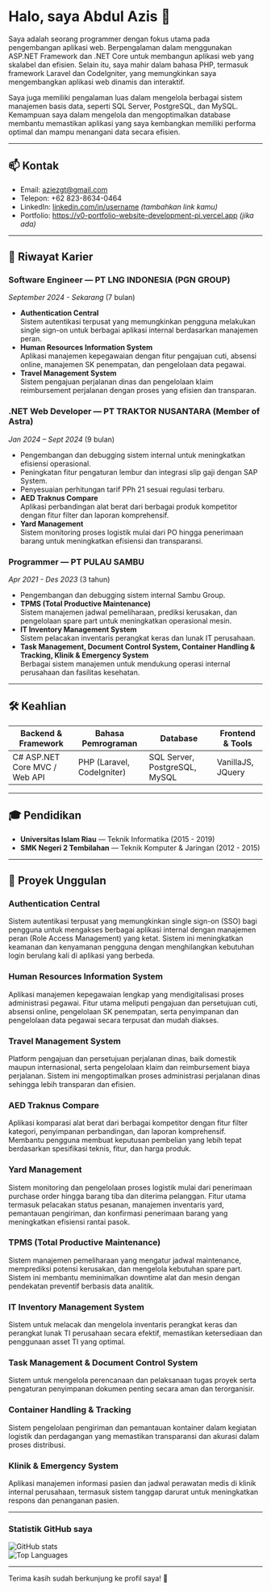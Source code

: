 # Halo, saya Abdul Azis 👋

Saya adalah seorang programmer dengan fokus utama pada pengembangan aplikasi web. Berpengalaman dalam menggunakan ASP.NET Framework dan .NET Core untuk membangun aplikasi web yang skalabel dan efisien. Selain itu, saya mahir dalam bahasa PHP, termasuk framework Laravel dan CodeIgniter, yang memungkinkan saya mengembangkan aplikasi web dinamis dan interaktif.

Saya juga memiliki pengalaman luas dalam mengelola berbagai sistem manajemen basis data, seperti SQL Server, PostgreSQL, dan MySQL. Kemampuan saya dalam mengelola dan mengoptimalkan database membantu memastikan aplikasi yang saya kembangkan memiliki performa optimal dan mampu menangani data secara efisien.

---

## 📫 Kontak  
- Email: aziezgt@gmail.com  
- Telepon: +62 823-8634-0464  
- LinkedIn: [linkedin.com/in/username](https://linkedin.com/in/abdul-azis-29887681) *(tambahkan link kamu)*  
- Portfolio: https://v0-portfolio-website-development-pi.vercel.app *(jika ada)*  

---

## 💼 Riwayat Karier

### Software Engineer — PT LNG INDONESIA (PGN GROUP)  
*September 2024 - Sekarang* (7 bulan)  
- **Authentication Central**  
  Sistem autentikasi terpusat yang memungkinkan pengguna melakukan single sign-on untuk berbagai aplikasi internal berdasarkan manajemen peran.  
- **Human Resources Information System**  
  Aplikasi manajemen kepegawaian dengan fitur pengajuan cuti, absensi online, manajemen SK penempatan, dan pengelolaan data pegawai.  
- **Travel Management System**  
  Sistem pengajuan perjalanan dinas dan pengelolaan klaim reimbursement perjalanan dengan proses yang efisien dan transparan.  

### .NET Web Developer — PT TRAKTOR NUSANTARA (Member of Astra)  
*Jan 2024 – Sept 2024* (9 bulan)  
- Pengembangan dan debugging sistem internal untuk meningkatkan efisiensi operasional.  
- Peningkatan fitur pengaturan lembur dan integrasi slip gaji dengan SAP System.  
- Penyesuaian perhitungan tarif PPh 21 sesuai regulasi terbaru.  
- **AED Traknus Compare**  
  Aplikasi perbandingan alat berat dari berbagai produk kompetitor dengan fitur filter dan laporan komprehensif.  
- **Yard Management**  
  Sistem monitoring proses logistik mulai dari PO hingga penerimaan barang untuk meningkatkan efisiensi dan transparansi.  

### Programmer — PT PULAU SAMBU  
*Apr 2021 - Des 2023* (3 tahun)  
- Pengembangan dan debugging sistem internal Sambu Group.  
- **TPMS (Total Productive Maintenance)**  
  Sistem manajemen jadwal pemeliharaan, prediksi kerusakan, dan pengelolaan spare part untuk meningkatkan operasional mesin.  
- **IT Inventory Management System**  
  Sistem pelacakan inventaris perangkat keras dan lunak IT perusahaan.  
- **Task Management, Document Control System, Container Handling & Tracking, Klinik & Emergency System**  
  Berbagai sistem manajemen untuk mendukung operasi internal perusahaan dan fasilitas kesehatan.  

---

## 🛠️ Keahlian  
| Backend & Framework            | Bahasa Pemrograman       | Database                 | Frontend & Tools         |
|-------------------------------|-------------------------|--------------------------|-------------------------|
| C# ASP.NET Core MVC / Web API | PHP (Laravel, CodeIgniter)| SQL Server, PostgreSQL, MySQL | VanillaJS, JQuery       |

---

## 🎓 Pendidikan  
- **Universitas Islam Riau** — Teknik Informatika (2015 - 2019)  
- **SMK Negeri 2 Tembilahan** — Teknik Komputer & Jaringan (2012 - 2015)  

---

## 💼 Proyek Unggulan

### Authentication Central  
Sistem autentikasi terpusat yang memungkinkan single sign-on (SSO) bagi pengguna untuk mengakses berbagai aplikasi internal dengan manajemen peran (Role Access Management) yang ketat. Sistem ini meningkatkan keamanan dan kenyamanan pengguna dengan menghilangkan kebutuhan login berulang kali di aplikasi yang berbeda.

### Human Resources Information System  
Aplikasi manajemen kepegawaian lengkap yang mendigitalisasi proses administrasi pegawai. Fitur utama meliputi pengajuan dan persetujuan cuti, absensi online, pengelolaan SK penempatan, serta penyimpanan dan pengelolaan data pegawai secara terpusat dan mudah diakses.

### Travel Management System  
Platform pengajuan dan persetujuan perjalanan dinas, baik domestik maupun internasional, serta pengelolaan klaim dan reimbursement biaya perjalanan. Sistem ini mengoptimalkan proses administrasi perjalanan dinas sehingga lebih transparan dan efisien.

### AED Traknus Compare  
Aplikasi komparasi alat berat dari berbagai kompetitor dengan fitur filter kategori, penyimpanan perbandingan, dan laporan komprehensif. Membantu pengguna membuat keputusan pembelian yang lebih tepat berdasarkan spesifikasi teknis, fitur, dan harga produk.

### Yard Management  
Sistem monitoring dan pengelolaan proses logistik mulai dari penerimaan purchase order hingga barang tiba dan diterima pelanggan. Fitur utama termasuk pelacakan status pesanan, manajemen inventaris yard, pemantauan pengiriman, dan konfirmasi penerimaan barang yang meningkatkan efisiensi rantai pasok.

### TPMS (Total Productive Maintenance)  
Sistem manajemen pemeliharaan yang mengatur jadwal maintenance, memprediksi potensi kerusakan, dan mengelola kebutuhan spare part. Sistem ini membantu meminimalkan downtime alat dan mesin dengan pendekatan preventif berbasis data analitik.

### IT Inventory Management System  
Sistem untuk melacak dan mengelola inventaris perangkat keras dan perangkat lunak TI perusahaan secara efektif, memastikan ketersediaan dan penggunaan asset TI yang optimal.

### Task Management & Document Control System  
Sistem untuk mengelola perencanaan dan pelaksanaan tugas proyek serta pengaturan penyimpanan dokumen penting secara aman dan terorganisir.

### Container Handling & Tracking  
Sistem pengelolaan pengiriman dan pemantauan kontainer dalam kegiatan logistik dan perdagangan yang memastikan transparansi dan akurasi dalam proses distribusi.

### Klinik & Emergency System  
Aplikasi manajemen informasi pasien dan jadwal perawatan medis di klinik internal perusahaan, termasuk sistem tanggap darurat untuk meningkatkan respons dan penanganan pasien.

---

### Statistik GitHub saya  
![GitHub stats](https://github-readme-stats.vercel.app/api?username=azizp2&show_icons=true&theme=radical)  
![Top Languages](https://github-readme-stats.vercel.app/api/top-langs/?username=azizp2&layout=compact&theme=radical)  

---

Terima kasih sudah berkunjung ke profil saya! 🚀
